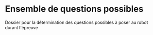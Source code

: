 # Ensemble de questions possibles

Dossier pour la détermination des questions possibles à poser au robot durant l'épreuve
